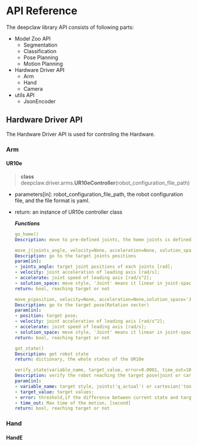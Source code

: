 # API Reference
The deepclaw library API consists of following parts:
- Model Zoo API
  - Segmentation
  - Classification
  - Pose Planning
  - Motion Planning
- Hardware Driver API
  - Arm
  - Hand
  - Camera
- utils API
  - JsonEncoder


## Hardware Driver API
The Hardware Driver API is used for controling the Hardware.

### Arm
#### UR10e

> **class**  deepclaw.driver.arms.**UR10eController**(robot_configuration_file_path)

  - parameters[in]: robot_configuration_file_path, the robot configuration file, and the file format is yaml.
  - return: an instance of UR10e controller class

    _**Functions**_
    ``` yaml
    go_home()     
    Description: move to pre-defined joints, the home joints is defined in robot configuration file.
    ```

    ``` yaml
    move_j(joints_angle, velocity=None, acceleration=None, solution_space='Joint')   
    Description: go to the target joints positions    
    param[in]:
    - joints_angle: target joint positions of each joints [rad];    
    - velocity: joint acceleration of leading axis [rad/s];   
    - accelerate: joint speed of leading axis [rad/s^2];   
    - solution_space: move style, 'Joint' means it linear in joint-space(inverse kinematics is used to calculate the corresponding joints), and 'Space' means linear in tool-space   
    return: bool, reaching target or not
    ```

    ``` yaml
    move_p(position, velocity=None, acceleration=None,solution_space='Joint')   
    Description: go to the target pose(Rotation vector)    
    param[in]:
    - position: target pose;    
    - velocity: joint acceleration of leading axis [rad/s^2];   
    - accelerate: joint speed of leading axis [rad/s];   
    - solution_space: move style, 'Joint' means it linear in joint-space,and 'Space' means linear in tool-space(forward kinematics is used to calculate the corresponding pose)    
    return: bool, reaching target or not
    ```

    ``` yaml
    get_state()   
    Description: get robot state    
    return: dictionary, the whole states of the UR10e
    ```

    ``` yaml
    verify_state(variable_name, target_value, error=0.0001, time_out=10)   
    Description: verify the robot reaching the target pose(joint or cartesian) or not    
    param[in]:
    - variable_name: target style, joints('q_actual') or cartesian('tool_vector_actual');    
    - target_value: target values;   
    - error: threshold,if the difference between current state and target state is small than threshold, we say the robot reached the target;   
    - time_out: Max time of the motion, [second]    
    return: bool, reaching target or not
    ```


### Hand
#### HandE





<!-- ## Functions

/utils

**read_yaml**





## Classes

./driver

- [**ArmController**]([])

  Base class for multiple arm controller extensions.

- [**UR10eController**]([])

  Extends the ArmCotroller class with additional separate functions for Universal Robot Arm 10e.

- [**URConnector**]([])

  A wrapper of socket connection for UR arm.

- [**Frame**]([])

- [**Realsense**]([])

/utils

- [**JsonEncoder**]([]) -->
